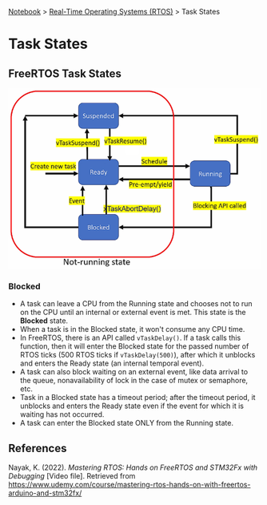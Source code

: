 <a href="../">Notebook</a> > <a href="./">Real-Time Operating Systems (RTOS)</a> > Task States

# Task States



## FreeRTOS Task States



<img src="./img/freertos-task-states.png" alt="freertos-task-states" width="600">



### Blocked

* A task can leave a CPU from the Running state and chooses not to run on the CPU until an internal or external event is met. This state is the **Blocked** state.
* When a task is in the Blocked state, it won't consume any CPU time.
* In FreeRTOS, there is an API called `vTaskDelay()`. If a task calls this function, then it will enter the Blocked state for the passed number of RTOS ticks (500 RTOS ticks if `vTaskDelay(500)`), after which it unblocks and enters the Ready state (an internal temporal event).
* A task can also block waiting on an external event, like data arrival to the queue, nonavailability of lock in the case of mutex or semaphore, etc.
* Task in a Blocked state has a timeout period; after the timeout period, it unblocks and enters the Ready state even if the event for which it is waiting has not occurred. 
* A task can enter the Blocked state ONLY from the Running state.







## References

Nayak, K. (2022). *Mastering RTOS: Hands on FreeRTOS and STM32Fx with Debugging* [Video file]. Retrieved from https://www.udemy.com/course/mastering-rtos-hands-on-with-freertos-arduino-and-stm32fx/

